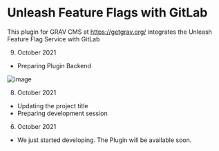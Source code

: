 # Unleash Feature Flags with GitLab
This plugin for GRAV CMS at https://getgrav.org/ integrates the Unleash Feature Flag Service with GitLab

09. October 2021
- Preparing Plugin Backend

![image](https://user-images.githubusercontent.com/30041108/136654609-a5f9ca17-5b70-4386-aedd-0cd610838193.png)

08. October 2021 
- Updating the project title
- Preparing development session

06. October 2021 
- We just started developing. The Plugin will be available soon. 
